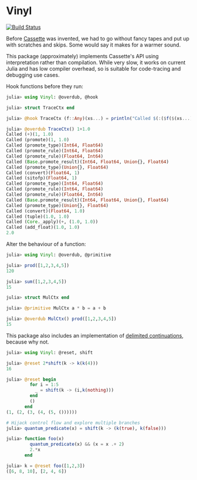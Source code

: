 # Vinyl

[![Build Status](https://travis-ci.org/MikeInnes/Vinyl.jl.svg?branch=master)](https://travis-ci.org/MikeInnes/Vinyl.jl)

Before [Cassette](https://github.com/jrevels/Cassette.jl/) was invented, we had to go without fancy tapes and put up with scratches and skips. Some would say it makes for a warmer sound.

This package (approximately) implements Cassette's API using interpretation rather than compilation. While very slow, it works on current Julia and has low compiler overhead, so is suitable for code-tracing and debugging use cases.

Hook functions before they run:

```julia
julia> using Vinyl: @overdub, @hook

julia> struct TraceCtx end

julia> @hook TraceCtx (f::Any)(xs...) = println("Called $(:($f($(xs...))))")

julia> @overdub TraceCtx() 1+1.0
Called (+)(1, 1.0)
Called (promote)(1, 1.0)
Called (promote_type)(Int64, Float64)
Called (promote_rule)(Int64, Float64)
Called (promote_rule)(Float64, Int64)
Called (Base.promote_result)(Int64, Float64, Union{}, Float64)
Called (promote_type)(Union{}, Float64)
Called (convert)(Float64, 1)
Called (sitofp)(Float64, 1)
Called (promote_type)(Int64, Float64)
Called (promote_rule)(Int64, Float64)
Called (promote_rule)(Float64, Int64)
Called (Base.promote_result)(Int64, Float64, Union{}, Float64)
Called (promote_type)(Union{}, Float64)
Called (convert)(Float64, 1.0)
Called (tuple)(1.0, 1.0)
Called (Core._apply)(+, (1.0, 1.0))
Called (add_float)(1.0, 1.0)
2.0
```

Alter the behaviour of a function:

```julia
julia> using Vinyl: @overdub, @primitive

julia> prod([1,2,3,4,5])
120

julia> sum([1,2,3,4,5])
15

julia> struct MulCtx end

julia> @primitive MulCtx a * b = a + b

julia> @overdub MulCtx() prod([1,2,3,4,5])
15
```

This package also includes an implementation of [delimited continuations](https://en.wikipedia.org/wiki/Delimited_continuation), because why not.

```julia
julia> using Vinyl: @reset, shift

julia> @reset 2*shift(k -> k(k(4)))
16

julia> @reset begin
         for i = 1:5
           _ = shift(k -> (i,k(nothing)))
         end
         ()
       end
(1, (2, (3, (4, (5, ())))))

# Hijack control flow and explore multiple branches
julia> quantum_predicate(x) = shift(k -> (k(true), k(false)))

julia> function foo(x)
         quantum_predicate(x) && (x = x .+ 2)
         2.*x
       end

julia> k = @reset foo([1,2,3])
([6, 8, 10], [2, 4, 6])
```
